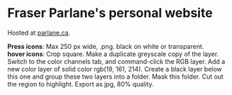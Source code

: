 # Fraser Parlane's personal website

Hosted at [parlane.ca](http://parlane.ca).

**Press icons**: Max 250 px wide, .png. black on white or transparent. \
**hover icons**: Crop square. Make a duplicate greyscale copy of the layer. Switch to the color channels tab, and command-click the RGB layer. Add a new color layer of solid color rgb(19, 161, 214). Create a black layer below this one and group these two layers into a folder. Mask this folder. Cut out the region to highlight. Export as jpg, 80% quality.